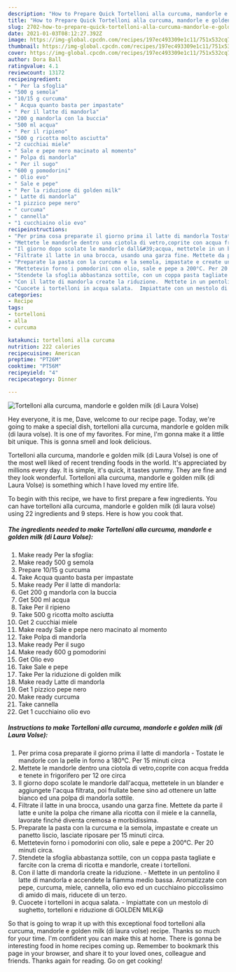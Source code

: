 ```yaml
---
description: "How to Prepare Quick Tortelloni alla curcuma, mandorle e golden milk (di Laura Volse)"
title: "How to Prepare Quick Tortelloni alla curcuma, mandorle e golden milk (di Laura Volse)"
slug: 2702-how-to-prepare-quick-tortelloni-alla-curcuma-mandorle-e-golden-milk-di-laura-volse
date: 2021-01-03T08:12:27.392Z
image: https://img-global.cpcdn.com/recipes/197ec493309e1c11/751x532cq70/tortelloni-alla-curcuma-mandorle-e-golden-milk-di-laura-volse-recipe-main-photo.jpg
thumbnail: https://img-global.cpcdn.com/recipes/197ec493309e1c11/751x532cq70/tortelloni-alla-curcuma-mandorle-e-golden-milk-di-laura-volse-recipe-main-photo.jpg
cover: https://img-global.cpcdn.com/recipes/197ec493309e1c11/751x532cq70/tortelloni-alla-curcuma-mandorle-e-golden-milk-di-laura-volse-recipe-main-photo.jpg
author: Dora Ball
ratingvalue: 4.1
reviewcount: 13172
recipeingredient:
- " Per la sfoglia"
- "500 g semola"
- "10/15 g curcuma"
- " Acqua quanto basta per impastate"
- " Per il latte di mandorla"
- "200 g mandorla con la buccia"
- "500 ml acqua"
- " Per il ripieno"
- "500 g ricotta molto asciutta"
- "2 cucchiai miele"
- " Sale e pepe nero macinato al momento"
- " Polpa di mandorla"
- " Per il sugo"
- "600 g pomodorini"
- " Olio evo"
- " Sale e pepe"
- " Per la riduzione di golden milk"
- " Latte di mandorla"
- "1 pizzico pepe nero"
- " curcuma"
- " cannella"
- "1 cucchiaino olio evo"
recipeinstructions:
- "Per prima cosa preparate il giorno prima il latte di mandorla Tostate le mandorle con la pelle in forno a 180°C. Per 15 minuti circa"
- "Mettete le mandorle dentro una ciotola di vetro,coprite con acqua fredda e tenete in frigorifero per 12 ore circa"
- "Il giorno dopo scolate le mandorle dall&#39;acqua, mettetele in un blander e aggiungete l&#39;acqua filtrata, poi frullate bene sino ad ottenere un latte bianco ed una polpa di mandorla sottile."
- "Filtrate il latte in una brocca, usando una garza fine. Mettete da parte il latte e unite la polpa che rimane alla ricotta con il miele e la cannella, lavorate finché diventa cremosa e morbidissima."
- "Preparate la pasta con la curcuma e la semola, impastate e create un panetto liscio, lasciate riposare per 15 minuti circa."
- "Mettetevin forno i pomodorini con olio, sale e pepe a 200°C. Per 20 minuti circa."
- "Stendete la sfoglia abbastanza sottile, con un coppa pasta tagliate e farcite con la crema di ricotta e mandorle, create i tortelloni."
- "Con il latte di mandorla create la riduzione.  Mettete in un pentolino il latte di mandorla e accendete la fiamma medio bassa. Aromatizzate con pepe, curcuma, miele, cannella, olio evo ed un cucchiaino piccolissimo di amido di mais, riducete di un terzo."
- "Cuocete i tortelloni in acqua salata.  Impiattate con un mestolo di sughetto, tortelloni e riduzione di GOLDEN MILK😃"
categories:
- Recipe
tags:
- tortelloni
- alla
- curcuma

katakunci: tortelloni alla curcuma 
nutrition: 222 calories
recipecuisine: American
preptime: "PT26M"
cooktime: "PT56M"
recipeyield: "4"
recipecategory: Dinner

---
```



![Tortelloni alla curcuma, mandorle e golden milk (di Laura Volse)](https://img-global.cpcdn.com/recipes/197ec493309e1c11/751x532cq70/tortelloni-alla-curcuma-mandorle-e-golden-milk-di-laura-volse-recipe-main-photo.jpg)

Hey everyone, it is me, Dave, welcome to our recipe page. Today, we're going to make a special dish, tortelloni alla curcuma, mandorle e golden milk (di laura volse). It is one of my favorites. For mine, I'm gonna make it a little bit unique. This is gonna smell and look delicious.



Tortelloni alla curcuma, mandorle e golden milk (di Laura Volse) is one of the most well liked of recent trending foods in the world. It's appreciated by millions every day. It is simple, it's quick, it tastes yummy. They are fine and they look wonderful. Tortelloni alla curcuma, mandorle e golden milk (di Laura Volse) is something which I have loved my entire life.


To begin with this recipe, we have to first prepare a few ingredients. You can have tortelloni alla curcuma, mandorle e golden milk (di laura volse) using 22 ingredients and 9 steps. Here is how you cook that.

<!--inarticleads1-->

##### The ingredients needed to make Tortelloni alla curcuma, mandorle e golden milk (di Laura Volse):

1. Make ready  Per la sfoglia:
1. Make ready 500 g semola
1. Prepare 10/15 g curcuma
1. Take  Acqua quanto basta per impastate
1. Make ready  Per il latte di mandorla:
1. Get 200 g mandorla con la buccia
1. Get 500 ml acqua
1. Take  Per il ripieno
1. Take 500 g ricotta molto asciutta
1. Get 2 cucchiai miele
1. Make ready  Sale e pepe nero macinato al momento
1. Take  Polpa di mandorla
1. Make ready  Per il sugo
1. Make ready 600 g pomodorini
1. Get  Olio evo
1. Take  Sale e pepe
1. Take  Per la riduzione di golden milk
1. Make ready  Latte di mandorla
1. Get 1 pizzico pepe nero
1. Make ready  curcuma
1. Take  cannella
1. Get 1 cucchiaino olio evo




<!--inarticleads2-->

##### Instructions to make Tortelloni alla curcuma, mandorle e golden milk (di Laura Volse):

1. Per prima cosa preparate il giorno prima il latte di mandorla - Tostate le mandorle con la pelle in forno a 180°C. Per 15 minuti circa
1. Mettete le mandorle dentro una ciotola di vetro,coprite con acqua fredda e tenete in frigorifero per 12 ore circa
1. Il giorno dopo scolate le mandorle dall&#39;acqua, mettetele in un blander e aggiungete l&#39;acqua filtrata, poi frullate bene sino ad ottenere un latte bianco ed una polpa di mandorla sottile.
1. Filtrate il latte in una brocca, usando una garza fine. Mettete da parte il latte e unite la polpa che rimane alla ricotta con il miele e la cannella, lavorate finché diventa cremosa e morbidissima.
1. Preparate la pasta con la curcuma e la semola, impastate e create un panetto liscio, lasciate riposare per 15 minuti circa.
1. Mettetevin forno i pomodorini con olio, sale e pepe a 200°C. Per 20 minuti circa.
1. Stendete la sfoglia abbastanza sottile, con un coppa pasta tagliate e farcite con la crema di ricotta e mandorle, create i tortelloni.
1. Con il latte di mandorla create la riduzione.  - Mettete in un pentolino il latte di mandorla e accendete la fiamma medio bassa. Aromatizzate con pepe, curcuma, miele, cannella, olio evo ed un cucchiaino piccolissimo di amido di mais, riducete di un terzo.
1. Cuocete i tortelloni in acqua salata.  - Impiattate con un mestolo di sughetto, tortelloni e riduzione di GOLDEN MILK😃




So that is going to wrap it up with this exceptional food tortelloni alla curcuma, mandorle e golden milk (di laura volse) recipe. Thanks so much for your time. I'm confident you can make this at home. There is gonna be interesting food in home recipes coming up. Remember to bookmark this page in your browser, and share it to your loved ones, colleague and friends. Thanks again for reading. Go on get cooking!

